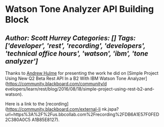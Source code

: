 # Watson Tone Analyzer API Building Block
*Author: Scott Hurrey*
*Categories: []*
*Tags: ['developer', 'rest', 'recording', 'developers', 'technical office hours', 'watson', 'ibm', 'tone analyzer']*
---
Thanks to [Andrew Hulme](https://community.blackboard.com/people/ahulme) for
presenting the work he did on [Simple Project Using New Q2 Beta Rest API In a
B2 With IBM Watson Tone Analyzer](https://community.blackboard.com/community/d
evelopers/learn/rest/blog/2016/08/18/simple-project-using-rest-b2-and-watson).

Here is a link to the [recording](https://community.blackboard.com/external-li
nk.jspa?url=https%3A%2F%2Fus.bbcollab.com%2Frecording%2FDB6A1E57F0FED2C380A0C5
A1B85E8127).

